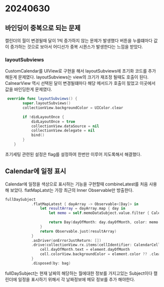 # 20240630

## 바인딩이 중복으로 되는 문제

캘린더의 월이 변경될때 달이 1씩 증가하지 않는 문제가 발생했다 버튼을 누를떄마다 값이 증가하는 것으로 보아서 어디선가 중복 시퀀스가 발생한다는 느낌을 받았다.

### layoutSubviews

CustomCalendar를 UIView로 구현을 해서 layoutSubviews에 초기화 코드를 추가해둔게 문제였다. layoutSubviews는 view의 크기가 재조정 될때도 호출이 된다. CalnearView 역시 선택된 달이 변경될떄마다 해당 메서드가 호출이 됬었고 이곳에서 값을  바인딩한게 문제였다.

```swift
 override func layoutSubviews() {
        super.layoutSubviews()
        collectionView.backgroundColor = UIColor.clear
        
        if !didLayoutOnce {
            didLayoutOnce = true
            collectionView.dataSource = nil
            collectionView.delegate = nil
            bind()
        }
    }
```

초기세팅 관련된 설정은 flag를 설정하여 한번만 이루어 지도록해서 해결했다.

## Calendar에 일정 표시

Calendar에 일정을 색상으로 표시하는 기능을 구현할때 combineLatest를 처음 사용해 보았다. flatMapLatst는 가장 최근의 Inner Observable만 방출한다. 

```swift
fullDaySubject
            .flatMapLatest { dayArray -> Observable<[Day]> in
                let resultArray = dayArray.map { day in
                    let memo = self.memoDataSubject.value.filter { CalendarHelper.shared.daysOfMonth(date: $0.date) == Int(day.dayOfMonth) ?? 0}.first
                    
                    return Day(dayOfMonth: day.dayOfMonth, color: memo != nil ? memo?.color : nil)
                }
                return Observable.just(resultArray)
            }
            .asDriver(onErrorJustReturn: [])
            .drive(collectionView.rx.items(cellIdentifier: CalendarCell.reuseIdentifier, cellType: CalendarCell.self)){row, element, cell in
                cell.dayOfMonth.text = element.dayOfMonth
                cell.colorView.backgroundColor = element.color ?? .clear
            }
            .disposed(by: bag)
```

fullDaySubject는 현재 날짜의 해당하는 월에대한 정보를 가지고있는 Subject이다 캘린더에 일정을 표시하기 위해서 각 날짜정보에 메모 정보를 추가 해야한다.